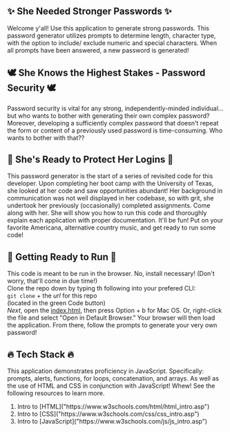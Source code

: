 ## :sparkles: She Needed Stronger Passwords :sparkles:
Welcome y'all! Use this application to generate strong passwords. This password generator utilizes prompts to determine length, character type, with the option to include/ exclude numeric and special characters. When all prompts have been answered, a new password is generated!

## :dove: She Knows the Highest Stakes - Password Security :dove:
Password security is vital for any strong, independently-minded individual... but who wants to bother with generating their own complex password? Moreover, developing a sufficiently complex password that doesn't repeat the form or content of a previously used password is time-consuming. Who wants to bother with that??

## :muscle: She's Ready to Protect Her Logins :muscle:
This password generator is the start of a series of revisited code for this developer. Upon completing her boot camp with the University of Texas, she looked at her code and saw opportunities abundant! Her background in communication was not well displayed in her codebase, so with grit, she undertook her previously (occasionally) completed assignments. Come along with her. She will show you how to run this code and thoroughly explain each application with proper documentation. It'll be fun! Put on your favorite Americana, alternative country music, and get ready to run some code!

## :hiking_boot: Getting Ready to Run :hiking_boot:
This code is meant to be run in the browser. No, install necessary! (Don't worry, that'll come in due time!) 
<br>
Clone the repo down by typing th following into your prefered CLI:
<br>
`git clone` + the _url_ for this repo
<br>
(located in the green Code button)
<br>
_Next_, open the [index.html](./index.html), then press Option + b for Mac OS. Or, right-click the file and select "Open in Default Browser." Your browser will then load the application. From there, follow the prompts to generate your very own password!

## :fire: Tech Stack :fire:
This application demonstrates proficiency in JavaScript. Specifically: prompts, alerts, functions, for loops, concatenation, and arrays. As well as the use of HTML and CSS in conjunction with JavaScript! Whew! See the following resources to learn more.
<ol>
<li> Intro to [HTML]("https://www.w3schools.com/html/html_intro.asp")
<li> Intro to [CSS]("https://www.w3schools.com/css/css_intro.asp")
<li> Intro to [JavaScript]("https://www.w3schools.com/js/js_intro.asp")
</ol>
